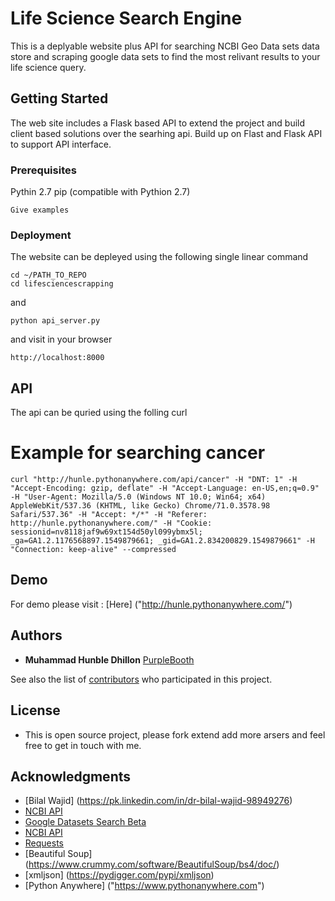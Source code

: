 # Life Science Search Engine

This is a deplyable website plus API for searching NCBI Geo Data sets data store and scraping google data sets to find the most relivant results to your life science query.

## Getting Started

The web site includes a Flask based API to extend the project and build client based solutions over the searhing api. Build up on Flast and Flask API to support API interface. 

### Prerequisites

Pythin 2.7
pip (compatible with Pythion 2.7)

```
Give examples
```

### Deployment

The website can be depleyed using the following single linear command

```
cd ~/PATH_TO_REPO
cd lifesciencescrapping
```
and
```
python api_server.py
```
and visit in your browser
```
http://localhost:8000
```

## API

The api can be quried using the folling curl

# Example for searching cancer

```
curl "http://hunle.pythonanywhere.com/api/cancer" -H "DNT: 1" -H "Accept-Encoding: gzip, deflate" -H "Accept-Language: en-US,en;q=0.9" -H "User-Agent: Mozilla/5.0 (Windows NT 10.0; Win64; x64) AppleWebKit/537.36 (KHTML, like Gecko) Chrome/71.0.3578.98 Safari/537.36" -H "Accept: */*" -H "Referer: http://hunle.pythonanywhere.com/" -H "Cookie: sessionid=nv8118jaf9w69xt154d50yl099ybmx5l; _ga=GA1.2.1176568897.1549879661; _gid=GA1.2.834200829.1549879661" -H "Connection: keep-alive" --compressed
```

## Demo

For demo please visit : [Here] ("http://hunle.pythonanywhere.com/")

## Authors

* **Muhammad Hunble Dhillon** [PurpleBooth](https://www.linkedin.com/in/muhammad-hunble-dhillon-b64b84a0/)

See also the list of [contributors](https://github.com/your/project/contributors) who participated in this project.

## License

* This is open source project, please fork extend add more arsers and feel free to get in touch with me.

## Acknowledgments

* [Bilal Wajid] (https://pk.linkedin.com/in/dr-bilal-wajid-98949276)
* [NCBI API](https://www.ncbi.nlm.nih.gov/home/develop/api/)
* [Google Datasets Search Beta](https://toolbox.google.com/datasetsearch)
* [NCBI API](http://semver.org/)
* [Requests](http://docs.python-requests.org/en/master/)
* [Beautiful Soup] (https://www.crummy.com/software/BeautifulSoup/bs4/doc/)
* [xmljson] (https://pydigger.com/pypi/xmljson)
* [Python Anywhere] ("https://www.pythonanywhere.com")
